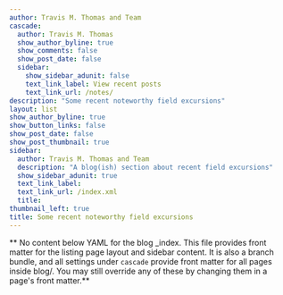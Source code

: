 ```yaml
---
author: Travis M. Thomas and Team
cascade:
  author: Travis M. Thomas
  show_author_byline: true
  show_comments: false
  show_post_date: false
  sidebar:
    show_sidebar_adunit: false
    text_link_label: View recent posts
    text_link_url: /notes/
description: "Some recent noteworthy field excursions"
layout: list
show_author_byline: true
show_button_links: false
show_post_date: false
show_post_thumbnail: true
sidebar:
  author: Travis M. Thomas and Team
  description: "A blog(ish) section about recent field excursions"
  show_sidebar_adunit: true
  text_link_label: 
  text_link_url: /index.xml
  title: 
thumbnail_left: true
title: Some recent noteworthy field excursions
---
```


** No content below YAML for the blog _index. This file provides front matter for the listing page layout and sidebar content. It is also a branch bundle, and all settings under `cascade` provide front matter for all pages inside blog/. You may still override any of these by changing them in a page's front matter.**
